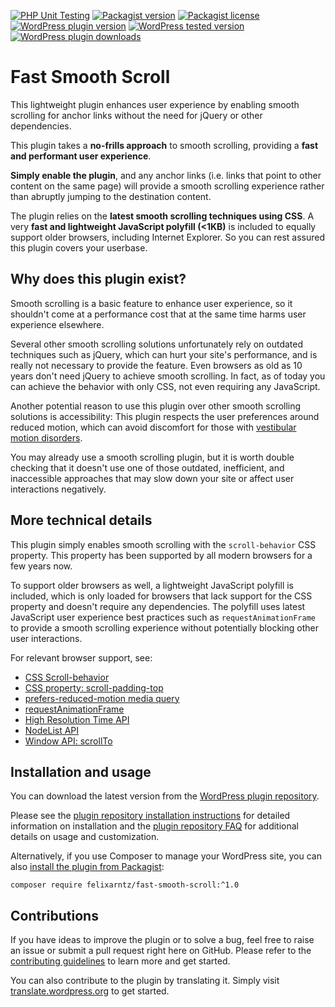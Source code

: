 [![PHP Unit Testing](https://img.shields.io/github/actions/workflow/status/felixarntz/fast-smooth-scroll/php-test.yml?style=for-the-badge&label=PHP%20Unit%20Testing)](https://github.com/felixarntz/fast-smooth-scroll/actions/workflows/php-test.yml)
[![Packagist version](https://img.shields.io/packagist/v/felixarntz/fast-smooth-scroll?style=for-the-badge)](https://packagist.org/packages/felixarntz/fast-smooth-scroll)
[![Packagist license](https://img.shields.io/packagist/l/felixarntz/fast-smooth-scroll?style=for-the-badge)](https://packagist.org/packages/felixarntz/fast-smooth-scroll)
[![WordPress plugin version](https://img.shields.io/wordpress/plugin/v/fast-smooth-scroll?style=for-the-badge)](https://wordpress.org/plugins/fast-smooth-scroll/)
[![WordPress tested version](https://img.shields.io/wordpress/plugin/tested/fast-smooth-scroll?style=for-the-badge)](https://wordpress.org/plugins/fast-smooth-scroll/)
[![WordPress plugin downloads](https://img.shields.io/wordpress/plugin/dt/fast-smooth-scroll?style=for-the-badge)](https://wordpress.org/plugins/fast-smooth-scroll/)

# Fast Smooth Scroll

This lightweight plugin enhances user experience by enabling smooth scrolling for anchor links without the need for jQuery or other dependencies.

This plugin takes a **no-frills approach** to smooth scrolling, providing a **fast and performant user experience**.

**Simply enable the plugin**, and any anchor links (i.e. links that point to other content on the same page) will provide a smooth scrolling experience rather than abruptly jumping to the destination content.

The plugin relies on the **latest smooth scrolling techniques using CSS**. A very **fast and lightweight JavaScript polyfill (<1KB)** is included to equally support older browsers, including Internet Explorer. So you can rest assured this plugin covers your userbase.

## Why does this plugin exist?

Smooth scrolling is a basic feature to enhance user experience, so it shouldn't come at a performance cost that at the same time harms user experience elsewhere.

Several other smooth scrolling solutions unfortunately rely on outdated techniques such as jQuery, which can hurt your site's performance, and is really not necessary to provide the feature. Even browsers as old as 10 years don't need jQuery to achieve smooth scrolling. In fact, as of today you can achieve the behavior with only CSS, not even requiring any JavaScript.

Another potential reason to use this plugin over other smooth scrolling solutions is accessibility: This plugin respects the user preferences around reduced motion, which can avoid discomfort for those with [vestibular motion disorders](https://www.a11yproject.com/posts/understanding-vestibular-disorders/).

You may already use a smooth scrolling plugin, but it is worth double checking that it doesn't use one of those outdated, inefficient, and inaccessible approaches that may slow down your site or affect user interactions negatively.

## More technical details

This plugin simply enables smooth scrolling with the `scroll-behavior` CSS property. This property has been supported by all modern browsers for a few years now.

To support older browsers as well, a lightweight JavaScript polyfill is included, which is only loaded for browsers that lack support for the CSS property and doesn't require any dependencies. The polyfill uses latest JavaScript user experience best practices such as `requestAnimationFrame` to provide a smooth scrolling experience without potentially blocking other user interactions.

For relevant browser support, see:
* [CSS Scroll-behavior](https://caniuse.com/css-scroll-behavior)
* [CSS property: scroll-padding-top](https://caniuse.com/mdn-css_properties_scroll-padding-top)
* [prefers-reduced-motion media query](https://caniuse.com/prefers-reduced-motion)
* [requestAnimationFrame](https://caniuse.com/requestanimationframe)
* [High Resolution Time API](https://caniuse.com/high-resolution-time)
* [NodeList API](https://caniuse.com/mdn-api_nodelist)
* [Window API: scrollTo](https://caniuse.com/mdn-api_window_scrollto)

## Installation and usage

You can download the latest version from the [WordPress plugin repository](https://wordpress.org/plugins/fast-smooth-scroll/).

Please see the [plugin repository installation instructions](https://wordpress.org/plugins/fast-smooth-scroll/#installation) for detailed information on installation and the [plugin repository FAQ](https://wordpress.org/plugins/fast-smooth-scroll/#faq) for additional details on usage and customization.

Alternatively, if you use Composer to manage your WordPress site, you can also [install the plugin from Packagist](https://packagist.org/packages/felixarntz/fast-smooth-scroll):

```
composer require felixarntz/fast-smooth-scroll:^1.0
```

## Contributions

If you have ideas to improve the plugin or to solve a bug, feel free to raise an issue or submit a pull request right here on GitHub. Please refer to the [contributing guidelines](https://github.com/felixarntz/fast-smooth-scroll/blob/main/CONTRIBUTING.md) to learn more and get started.

You can also contribute to the plugin by translating it. Simply visit [translate.wordpress.org](https://translate.wordpress.org/projects/wp-plugins/fast-smooth-scroll) to get started.
